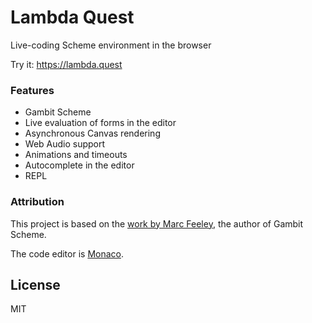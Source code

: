 Lambda Quest
=================

Live-coding Scheme environment in the browser

Try it: https://lambda.quest

### Features
* Gambit Scheme
* Live evaluation of forms in the editor
* Asynchronous Canvas rendering
* Web Audio support
* Animations and timeouts
* Autocomplete in the editor
* REPL

### Attribution
This project is based on the [work by Marc Feeley](https://github.com/feeley/gambit-in-emacs-in-the-browser/tree/gh-pages),
the author of Gambit Scheme.

The code editor is [Monaco](https://microsoft.github.io/monaco-editor/).

## License
MIT
